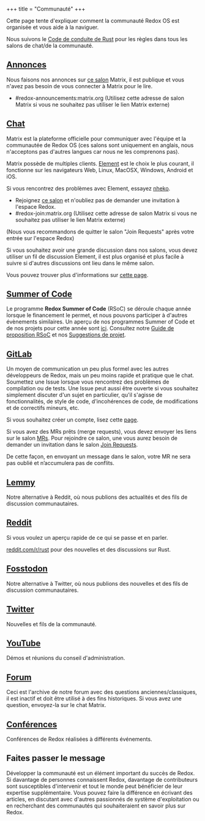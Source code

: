 +++
title = "Communauté"
+++

Cette page tente d'expliquer comment la communauté Redox OS est organisée et vous aide à la naviguer.

Nous suivons le [Code de conduite de Rust](https://www.rust-lang.org/policies/code-of-conduct) pour les règles dans tous les salons de chat/de la communauté.

## [Annonces](https://matrix.to/#/#redox-announcements:matrix.org)

Nous faisons nos annonces sur [ce salon](https://matrix.to/#/#redox-announcements:matrix.org) Matrix, il est publique et vous n'avez pas besoin de vous connecter à Matrix pour le lire.

- #redox-announcements:matrix.org (Utilisez cette adresse de salon Matrix si vous ne souhaitez pas utiliser le lien Matrix externe)



## [Chat](https://matrix.to/#/#redox-join:matrix.org)

Matrix est la plateforme officielle pour communiquer avec l'équipe et la communautée de Redox OS (ces salons sont uniquement en anglais, nous n'acceptons pas d'autres langues car nous ne les comprenons pas).

Matrix possède de multiples clients. [Element](https://element.io/) est le choix le plus courant, il fonctionne sur les navigateurs Web, Linux, MacOSX, Windows, Android et iOS.

Si vous rencontrez des problèmes avec Element, essayez [nheko](https://nheko-reborn.github.io/).

- Rejoignez [ce salon](https://matrix.to/#/#redox-join:matrix.org) et n'oubliez pas de demander une invitation à l'espace Redox.
- #redox-join:matrix.org (Utilisez cette adresse de salon Matrix si vous ne souhaitez pas utiliser le lien Matrix externe)

(Nous vous recommandons de quitter le salon "Join Requests" après votre entrée sur l'espace Redox)

Si vous souhaitez avoir une grande discussion dans nos salons, vous devez utiliser un fil de discussion Element, il est plus organisé et plus facile à suivre si d'autres discussions ont lieu dans le même salon.

Vous pouvez trouver plus d'informations sur [cette page](https://doc.redox-os.org/book/chat.html).

## [Summer of Code](/rsoc)

Le programme **Redox Summer of Code** (RSoC) se déroule chaque année lorsque le financement le permet, et nous pouvons participer à d'autres évènements similaires.
Un aperçu de nos programmes Summer of Code et de nos projets pour cette année sont [ici](/rsoc).
Consultez notre [Guide de proposition RSoC](/rsoc-proposal-how-to) et nos [Suggestions de projet](/rsoc-project-suggestions).

## [GitLab](https://gitlab.redox-os.org/redox-os/redox)

Un moyen de communication un peu plus formel avec les autres développeurs de Redox, mais un peu moins rapide et pratique que le chat. Soumettez une Issue lorsque vous rencontrez des problèmes de compilation ou de tests. Une Issue peut aussi être ouverte si vous souhaitez simplement discuter d'un sujet en particulier, qu'il s'agisse de fonctionnalités, de style de code, d'incohérences de code, de modifications et de correctifs mineurs, etc.

Si vous souhaitez créer un compte, lisez cette [page](https://doc.redox-os.org/book/signing-in-to-gitlab.html).

Si vous avez des MRs prêts (merge requests), vous devez envoyer les liens sur le salon [MRs](https://matrix.to/#/#redox-mrs:matrix.org). Pour rejoindre ce salon, une vous aurez besoin de demander un invitation dans le salon [Join Requests](https://matrix.to/#/#redox-join:matrix.org).

De cette façon, en envoyant un message dans le salon, votre MR ne sera pas oublié et n’accumulera pas de conflits.

## [Lemmy](https://lemmy.world/c/redox)

Notre alternative à Reddit, où nous publions des actualités et des fils de discussion communautaires.

## [Reddit](https://www.reddit.com/r/Redox/)

Si vous voulez un aperçu rapide de ce qui se passe et en parler.

[reddit.com/r/rust](https://www.reddit.com/r/rust) pour des nouvelles et des discussions sur Rust.

## [Fosstodon](https://fosstodon.org/@redox)

Notre alternative à Twitter, où nous publions des nouvelles et des fils de discussion communautaires.


## [Twitter](https://twitter.com/redox_os)

Nouvelles et fils de la communauté.

## [YouTube](https://www.youtube.com/@RedoxOS)

Démos et réunions du conseil d'administration.

## [Forum](https://discourse.redox-os.org/)

Ceci est l'archive de notre forum avec des questions anciennes/classiques, il est inactif et doit être utilisé à des fins historiques. Si vous avez une question, envoyez-la sur le chat Matrix.

## [Conférences](/talks/)

Conférences de Redox réalisées à différents événements.

## Faites passer le message

Développer la communauté est un élément important du succès de Redox. Si davantage de personnes connaissent Redox, davantage de contributeurs sont susceptibles d'intervenir et tout le monde peut bénéficier de leur expertise supplémentaire. Vous pouvez faire la différence en écrivant des articles, en discutant avec d'autres passionnés de système d'exploitation ou en recherchant des communautés qui souhaiteraient en savoir plus sur Redox.
